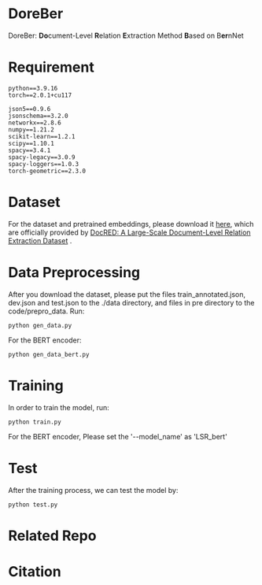 # DoreBer
DoreBer: **Do**cument-Level **R**elation **E**xtraction Method **B**ased on B**er**nNet


# Requirement
```
python==3.9.16
torch==2.0.1+cu117

json5==0.9.6
jsonschema==3.2.0
networkx==2.8.6
numpy==1.21.2
scikit-learn==1.2.1
scipy==1.10.1
spacy==3.4.1
spacy-legacy==3.0.9
spacy-loggers==1.0.3
torch-geometric==2.3.0
```


# Dataset
For the dataset and pretrained embeddings, please download it [here](https://github.com/thunlp/DocRED/tree/master/data), which are officially provided by [DocRED: A Large-Scale Document-Level Relation Extraction Dataset](https://arxiv.org/abs/1906.06127) .

# Data Preprocessing
After you download the dataset, please put the files train_annotated.json, dev.json and test.json to the ./data directory, and files in pre directory to the code/prepro_data. Run:
```
python gen_data.py 
```
For the BERT encoder:
```
python gen_data_bert.py
```

# Training
In order to train the model, run:
```
python train.py
```
For the BERT encoder, Please set the '--model_name' as 'LSR_bert'


# Test
After the training process, we can test the model by:
```
python test.py
```

# Related Repo

# Citation

